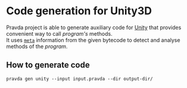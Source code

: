 # Code generation for Unity3D

Pravda project is able to generate auxiliary code for [Unity](https://unity3d.com/) that provides convenient way to call _program's_ methods.  
It uses [`meta`](ref/vm/meta.md) information from the given bytecode to detect and analyse methods of the _program_. 

## How to generate code

```
pravda gen unity --input input.pravda --dir output-dir/
```

